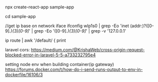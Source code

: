 npx create-react-app sample-app

cd sample-app

//get ip base on network iface
ifconfig wlp1s0 | grep -Eo 'inet (addr:)?([0-9]*\.){3}[0-9]*' | grep -Eo '([0-9]*\.){3}[0-9]*' | grep -v '127.0.0.1'


ip route | awk '/default/ { print 


laravel cors:
https://medium.com/@KrishaWeb/cross-origin-request-blocked-error-in-laravel-5-5-a733232795e4

setting node env when building container(ip gateway)
https://forums.docker.com/t/how-do-i-send-runs-output-to-env-in-dockerfile/16106/3